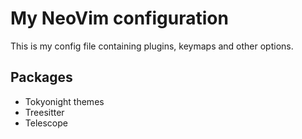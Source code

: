 # My NeoVim configuration

This is my config file containing plugins, keymaps and other options.

## Packages

- Tokyonight themes
- Treesitter
- Telescope
